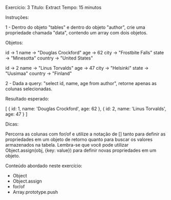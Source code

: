 Exercício: 3
Título: Extract
Tempo: 15 minutos

Instruções:

1 - Dentro do objeto "tables" e dentro do objeto "author", crie uma propriedade chamada "data", contendo um array com dois objetos.

Objetos:

id      -> 1
name    -> "Douglas Crockford"
age     -> 62
city    -> "Frostbite Falls"
state   -> "Minesotta"
country -> "United States"

id      -> 2
name    -> "Linus Torvalds"
age     -> 47
city    -> "Helsinki"
state   -> "Uusimaa"
country -> "Finland"

2 - Dada a query: "select id, name, age from author", retorne apenas as colunas selecionadas.

Resultado esperado:

[ { id: 1, name: 'Douglas Crockford', age: 62 },
  { id: 2, name: 'Linus Torvalds', age: 47 } ]

Dicas: 

Percorra as colunas com for/of e utilize a notação de [] tanto para definir as propriedades em um objeto de retorno quanto para buscar os valores armazenados na tabela. Lembra-se que você pode utilizar Object.assign(obj, {key: value}) para definir novas propriedades em um objeto.

Conteúdo abordado neste exercício:

* Object
* Object.assign
* for/of
* Array.prototype.push
